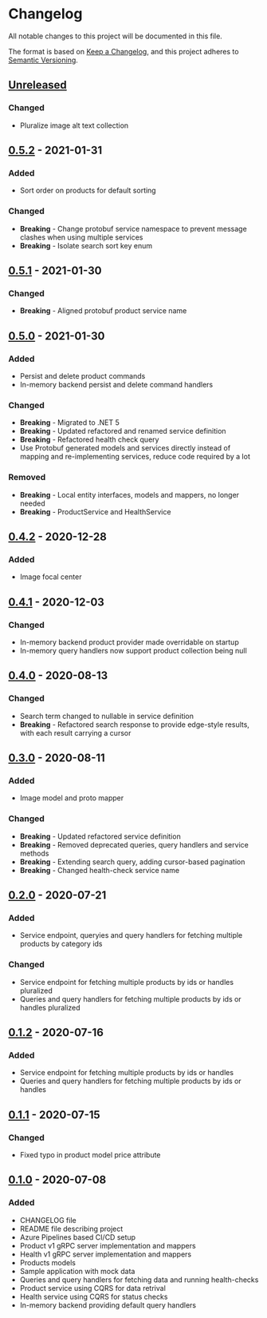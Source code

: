 # Changelog

All notable changes to this project will be documented in this file.

The format is based on [Keep a Changelog](https://keepachangelog.com/en/1.0.0/),
and this project adheres to [Semantic Versioning](https://semver.org/spec/v2.0.0.html).

## [Unreleased]

### Changed

- Pluralize image alt text collection

## [0.5.2] - 2021-01-31

### Added

- Sort order on products for default sorting

### Changed

- **Breaking** - Change protobuf service namespace to prevent message clashes when using multiple services
- **Breaking** - Isolate search sort key enum

## [0.5.1] - 2021-01-30

### Changed

- **Breaking** - Aligned protobuf product service name

## [0.5.0] - 2021-01-30

### Added

- Persist and delete product commands
- In-memory backend persist and delete command handlers

### Changed

- **Breaking** - Migrated to .NET 5
- **Breaking** - Updated refactored and renamed service definition
- **Breaking** - Refactored health check query
- Use Protobuf generated models and services directly instead of mapping and re-implementing services, reduce code required by a lot

### Removed

- **Breaking** - Local entity interfaces, models and mappers, no longer needed
- **Breaking** - ProductService and HealthService



## [0.4.2] - 2020-12-28

### Added

- Image focal center

## [0.4.1] - 2020-12-03

### Changed

- In-memory backend product provider made overridable on startup
- In-memory query handlers now support product collection being null

## [0.4.0] - 2020-08-13

### Changed

- Search term changed to nullable in service definition
- **Breaking** - Refactored search response to provide edge-style results, with each result carrying a cursor

## [0.3.0] - 2020-08-11

### Added

- Image model and proto mapper

### Changed

- **Breaking** - Updated refactored service definition
- **Breaking** - Removed deprecated queries, query handlers and service methods
- **Breaking** - Extending search query, adding cursor-based pagination
- **Breaking** - Changed health-check service name

## [0.2.0] - 2020-07-21

### Added

- Service endpoint, queryies and query handlers for fetching multiple products by category ids

### Changed

- Service endpoint for fetching multiple products by ids or handles pluralized
- Queries and query handlers for fetching multiple products by ids or handles pluralized

## [0.1.2] - 2020-07-16

### Added

- Service endpoint for fetching multiple products by ids or handles
- Queries and query handlers for fetching multiple products by ids or handles

## [0.1.1] - 2020-07-15

### Changed

- Fixed typo in product model price attribute

## [0.1.0] - 2020-07-08

### Added

- CHANGELOG file
- README file describing project
- Azure Pipelines based CI/CD setup
- Product v1 gRPC server implementation and mappers
- Health v1 gRPC server implementation and mappers
- Products models
- Sample application with mock data
- Queries and query handlers for fetching data and running health-checks
- Product service using CQRS for data retrival
- Health service using CQRS for status checks
- In-memory backend providing default query handlers

[unreleased]: https://github.com/SorenA/lightops-commerce-services-product/compare/0.5.2...develop
[0.5.2]: https://github.com/SorenA/lightops-commerce-services-product/tree/0.5.2
[0.5.1]: https://github.com/SorenA/lightops-commerce-services-product/tree/0.5.1
[0.5.0]: https://github.com/SorenA/lightops-commerce-services-product/tree/0.5.0
[0.4.2]: https://github.com/SorenA/lightops-commerce-services-product/tree/0.4.2
[0.4.1]: https://github.com/SorenA/lightops-commerce-services-product/tree/0.4.1
[0.4.0]: https://github.com/SorenA/lightops-commerce-services-product/tree/0.4.0
[0.3.0]: https://github.com/SorenA/lightops-commerce-services-product/tree/0.3.0
[0.2.0]: https://github.com/SorenA/lightops-commerce-services-product/tree/0.2.0
[0.1.2]: https://github.com/SorenA/lightops-commerce-services-product/tree/0.1.2
[0.1.1]: https://github.com/SorenA/lightops-commerce-services-product/tree/0.1.1
[0.1.0]: https://github.com/SorenA/lightops-commerce-services-product/tree/0.1.0
